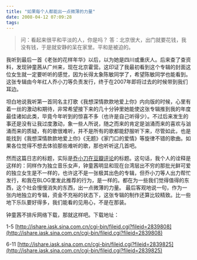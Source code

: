 ```yaml
---
title: "如果每个人都能出一点微薄的力量"
date: 2008-04-12 07:09:28
tags:
---
```


> 问：看起来很平和平淡的人，你是吗？ 答：北京很大，出门就要花钱，我没有钱，于是就安静的呆在家里。平和是被迫的。

我听到最后一首《老张的花样年华》以后，以为她是四川或重庆人。后来查了查资料，发现钟童茜从广州来，现在北京霍营。这印证了我最初看到这个专辑的封面这位女生就一定要听听的感觉，因为长得太象陈敏同学了，希望陈敏同学也能看到。这张专辑由今年红人乔小刀等负责发行，终于在2007年即将过去的时候带到我们耳边。 

坦白地说我听第一首同名主打歌《我想深情款款地爱上你》内向版的时候，心里有着一丝的激动和期待，非常希望接下来的几十分钟里她能使这张专辑推到我的年度最佳诸如此类，毕竟今年听到的惊喜不多（也许是自己听得少）。不过后来发生的事还是没有让我过度激动，象一些人所说，随之而来的肯定是汹涌而来的喜欢与汹涌而来的质疑，有的歌很难听，并不是所有的歌都能舒服听下来，尽管如此，也是能找到《我想深情款款地爱上你》《无题》《家门口的爱情》等旋律不错的歌曲。如果各位觉得不想去体验那些难听的歌，那也听听这几首吧。 

然而这篇日志的标题，实际是[乔小刀在豆瓣评论](http://www.douban.com/review/1254219/)的标题。这句话，我个人的诠释是这样的：同样作为独立音乐女声，钟童茜明显和现在台湾层出不穷的那批光鲜可爱的独立女生是不一样的，也许这不是一张极其出色的专辑，但乔小刀等人出力帮忙发行，和我在BLOG里发此推荐的行为，是一样的。都在为一些我们觉得值得的东西，这个社会慢慢消失的东西，出一点微薄的力量。 最后客观地说一句，作为一张内地独立的专辑，资金不充裕的状态下，这张专辑的制作还算比较精致。比一些地下乐队要好得多，我们能看的见用心，不是在那装。 

钟童茜不排斥网络下载，那就这样吧。下载地址： 

1-5 [http://ishare.iask.sina.com.cn/cgi-bin/fileid.cgi?fileid=2839808](http://ishare.iask.sina.com.cn/cgi-bin/fileid.cgi?fileid=2839808) 

6-11 [http://ishare.iask.sina.com.cn/cgi-bin/fileid.cgi?fileid=2839825](http://ishare.iask.sina.com.cn/cgi-bin/fileid.cgi?fileid=2839825)